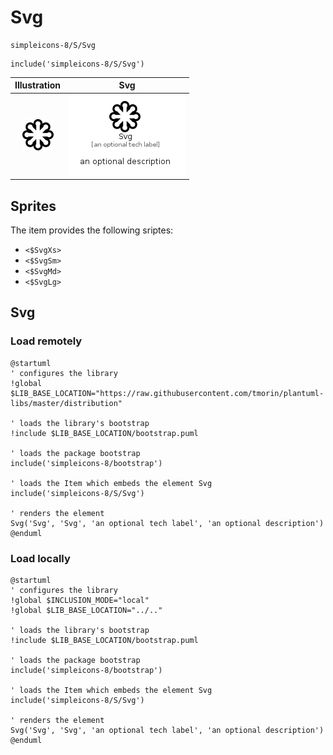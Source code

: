 # Svg


```text
simpleicons-8/S/Svg
```

```text
include('simpleicons-8/S/Svg')
```



| Illustration | Svg |
| :---: | :---: |
| ![illustration for Illustration](../../simpleicons-8/S/Svg.png) | ![illustration for Svg](../../simpleicons-8/S/Svg.Local.png) |



## Sprites
The item provides the following sriptes:

- `<$SvgXs>`
- `<$SvgSm>`
- `<$SvgMd>`
- `<$SvgLg>`





## Svg

### Load remotely
```plantuml
@startuml
' configures the library
!global $LIB_BASE_LOCATION="https://raw.githubusercontent.com/tmorin/plantuml-libs/master/distribution"

' loads the library's bootstrap
!include $LIB_BASE_LOCATION/bootstrap.puml

' loads the package bootstrap
include('simpleicons-8/bootstrap')

' loads the Item which embeds the element Svg
include('simpleicons-8/S/Svg')

' renders the element
Svg('Svg', 'Svg', 'an optional tech label', 'an optional description')
@enduml
```

### Load locally
```plantuml
@startuml
' configures the library
!global $INCLUSION_MODE="local"
!global $LIB_BASE_LOCATION="../.."

' loads the library's bootstrap
!include $LIB_BASE_LOCATION/bootstrap.puml

' loads the package bootstrap
include('simpleicons-8/bootstrap')

' loads the Item which embeds the element Svg
include('simpleicons-8/S/Svg')

' renders the element
Svg('Svg', 'Svg', 'an optional tech label', 'an optional description')
@enduml
```

